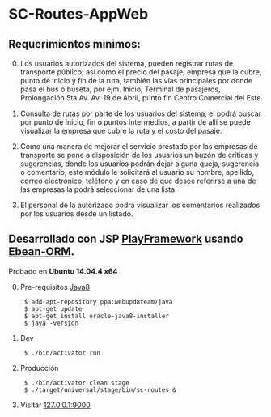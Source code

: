 # SC-Routes-AppWeb

## Requerimientos minimos:

0. Los usuarios autorizados del sistema, pueden registrar rutas de transporte público; asi como el precio del pasaje, empresa que la cubre, punto de inicio y fin de la ruta, también las vías principales por donde pasa el bus o buseta, por ejm. Inicio, Terminal de pasajeros, Prolongación 5ta Av. Av. 19 de Abril, punto fin Centro Comercial del Este.

0. Consulta de rutas por parte de los usuarios del sistema, el podrá buscar por punto de inicio, fin o puntos intermedios, a partir de allí se puede visualizar la empresa que cubre la ruta y el costo del pasaje.

0. Como una manera de mejorar el servicio prestado por las empresas de transporte se pone a disposición de los usuarios un buzón de críticas y sugerencias, donde los usuarios podrán dejar alguna queja, sugerencia o comentario, este módulo le solicitará al usuario su nombre, apellido, correo electrónico, teléfono y en caso de que desee referirse a una de las empresas la podrá seleccionar de una lista.

0. El personal de la autorizado podrá visualizar los comentarios realizados por los usuarios desde un listado.

## Desarrollado con JSP [PlayFramework](https://playframework.com/) usando [Ebean-ORM](http://ebean-orm.github.io/docs/).

Probado en **Ubuntu 14.04.4 x64**

0. Pre-requisitos [Java8](https://www.java.com/es/)

		$ add-apt-repository ppa:webupd8team/java
		$ apt-get update
		$ apt-get install oracle-java8-installer
		$ java -version

0. Dev
	
		$ ./bin/activator run

0. Producción

		$ ./bin/activator clean stage
		$ ./target/universal/stage/bin/sc-routes &

0. Visitar [127.0.0.1:9000](https://127.0.0.1:9000/)
